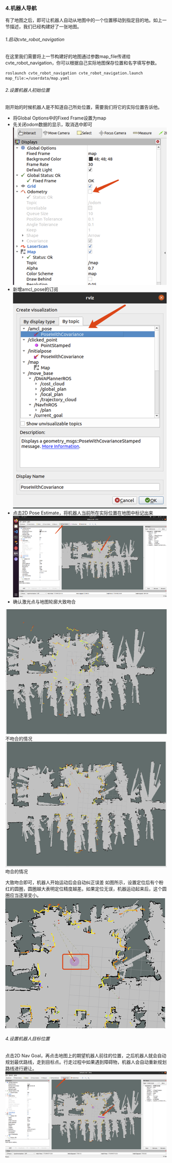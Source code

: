 ### 4.机器人导航
有了地图之后，即可让机器人自动从地图中的一个位置移动到指定目的地。如上一节描述，我们已经构建好了一张地图。

###### 1.启动cvte_robot_navigation
在这里我们需要将上一节构建好的地图通过参数map_file传递给cvte_robot_navigation，你可以根据自己实际地图保存位置和名字填写参数。
```
roslaunch cvte_robot_navigation cvte_robot_navigation.launch map_file:=/userdata/map.yaml
```

###### 2.设置机器人初始位置
刚开始的时候机器人是不知道自己所处位置，需要我们将它的实际位置告诉他。
+ 将Global Options中的Fixed Frame设置为map
+ 先关闭odom数据的显示，取消选中即可  
![](./img/cancel_odom.png)
+ 新增amcl_pose的订阅   
![](./img/add_amcl_pose.png)
+ 点击2D Pose Estimate，将机器人当前所在实际位置在地图中标记出来   
![](./img/set_init_pose.png)
+ 确认激光点与地图轮廓大致吻合  

![](./img/not_matched.png)
不吻合的情况   
![](./img/matched.png)
吻合的情况   


大致吻合即可，机器人开始运动后会自动纠正误差
如图所示，设置定位后有个粉红的圆圈，圆圈越大表明定位精度越差。如果定位无误，机器运动起来后，这个圆圈应当逐渐变小。   
![](./img/pose.png)

###### 4.设置机器人目标位置

点击2D Nav Goal，再点击地图上的期望机器人前往的位置，之后机器人就会自动规划最优路线，走到目标点。行走过程中如果遇到障碍物，机器人会自动重新规划路线进行避让。
![](./img/navigation.png)